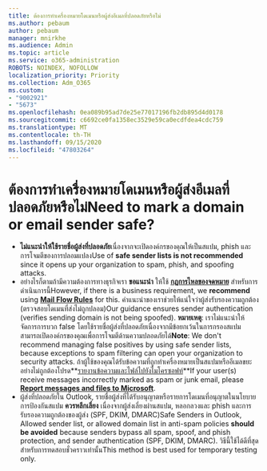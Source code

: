 ```yaml
---
title: ต้องการทำเครื่องหมายโดเมนหรือผู้ส่งอีเมลที่ปลอดภัยหรือไม่
ms.author: pebaum
author: pebaum
manager: mnirkhe
ms.audience: Admin
ms.topic: article
ms.service: o365-administration
ROBOTS: NOINDEX, NOFOLLOW
localization_priority: Priority
ms.collection: Adm_O365
ms.custom:
- "9002921"
- "5673"
ms.openlocfilehash: 0ea089b95ad7de25e77017196fb2db895d4d0178
ms.sourcegitcommit: c6692ce0fa1358ec3529e59ca0ecdfdea4cdc759
ms.translationtype: MT
ms.contentlocale: th-TH
ms.lasthandoff: 09/15/2020
ms.locfileid: "47803264"
---
```

# <a name="need-to-mark-a-domain-or-email-sender-safe"></a><span data-ttu-id="1967f-102">ต้องการทำเครื่องหมายโดเมนหรือผู้ส่งอีเมลที่ปลอดภัยหรือไม่</span><span class="sxs-lookup"><span data-stu-id="1967f-102">Need to mark a domain or email sender safe?</span></span>

- <span data-ttu-id="1967f-103">**ไม่แนะนำให้ใช้รายชื่อผู้ส่งที่ปลอดภัย**เนื่องจากจะเปิดองค์กรของคุณให้เป็นสแปม, phish และการโจมตีของการปลอมแปลง</span><span class="sxs-lookup"><span data-stu-id="1967f-103">Use of **safe sender lists is not recommended** since it opens up your organization to spam, phish, and spoofing attacks.</span></span>
- <span data-ttu-id="1967f-104">อย่างไรก็ตามถ้ามีความต้องการทางธุรกิจเรา **ขอแนะนำ** ให้ใช้ **[กฎการไหลของจดหมาย](https://docs.microsoft.com/microsoft-365/security/office-365-security/create-safe-sender-lists-in-office-365?view=o365-worldwide#recommended-use-mail-flow-rules)** สำหรับการดำเนินการนี้</span><span class="sxs-lookup"><span data-stu-id="1967f-104">However, if there is a business requirement, we **recommend** using **[Mail Flow Rules](https://docs.microsoft.com/microsoft-365/security/office-365-security/create-safe-sender-lists-in-office-365?view=o365-worldwide#recommended-use-mail-flow-rules)** for this.</span></span> <span data-ttu-id="1967f-105">คำแนะนำของเราช่วยให้แน่ใจว่าผู้ส่งรับรองความถูกต้อง (ตรวจสอบโดเมนที่ส่งไม่ถูกปลอม)</span><span class="sxs-lookup"><span data-stu-id="1967f-105">Our guidance ensures sender authentication (verifies sending domain is not being spoofed).</span></span> <span data-ttu-id="1967f-106">**หมายเหตุ**: เราไม่แนะนำให้จัดการการบวก false โดยใช้รายชื่อผู้ส่งที่ปลอดภัยเนื่องจากมีข้อยกเว้นในการกรองสแปมสามารถเปิดองค์กรของคุณเพื่อการโจมตีด้านความปลอดภัยได้</span><span class="sxs-lookup"><span data-stu-id="1967f-106">**Note**: We don't recommend managing false positives by using safe sender lists, because exceptions to spam filtering can open your organization to security attacks.</span></span> <span data-ttu-id="1967f-107">ถ้าผู้ใช้ของคุณได้รับข้อความที่ถูกทำเครื่องหมายเป็นสแปมหรืออีเมลขยะอย่างไม่ถูกต้องโปรด**[รายงานข้อความและไฟล์ไปยังไมโครซอฟท์](https://protection.office.com/reportsubmission)**</span><span class="sxs-lookup"><span data-stu-id="1967f-107">If your user(s) receive messages incorrectly marked as spam or junk email, please **[Report messages and files to Microsoft](https://protection.office.com/reportsubmission)**.</span></span>
- <span data-ttu-id="1967f-108">ผู้ส่งที่ปลอดภัยใน Outlook, รายชื่อผู้ส่งที่ได้รับอนุญาตหรือรายการโดเมนที่อนุญาตในนโยบายการป้องกันสแปม **ควรหลีกเลี่ยง** เนื่องจากผู้ส่งเลี่ยงผ่านสแปม, หลอกลวงและ phish และการรับรองความถูกต้องของผู้ส่ง (SPF, DKIM, DMARC)</span><span class="sxs-lookup"><span data-stu-id="1967f-108">Safe Senders in Outlook, Allowed sender list, or allowed domain list in anti-spam policies **should be avoided** because senders bypass all spam, spoof, and phish protection, and sender authentication (SPF, DKIM, DMARC).</span></span> <span data-ttu-id="1967f-109">วิธีนี้ใช้ได้ดีที่สุดสำหรับการทดสอบชั่วคราวเท่านั้น</span><span class="sxs-lookup"><span data-stu-id="1967f-109">This method is best used for temporary testing only.</span></span>
